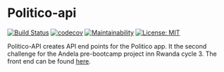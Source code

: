 # Politico-api

[![Build Status](https://travis-ci.com/avpaul/politico-api.svg?branch=develop)](https://travis-ci.com/avpaul/politico-api)
[![codecov](https://codecov.io/gh/avpaul/politico-api/branch/develop/graph/badge.svg)](https://codecov.io/gh/avpaul/politico-api)
[![Maintainability](https://api.codeclimate.com/v1/badges/7f1405edf9b964256eb1/maintainability)](https://codeclimate.com/github/avpaul/politico-api/maintainability)
[![License: MIT](https://img.shields.io/badge/License-MIT-blue.svg)](https://opensource.org/licenses/MIT)

Politico-API creates API end points for the Politico app. It the second challenge for the Andela pre-bootcamp project inn Rwanda cycle 3.
The front end can be found [here](http://avpaul.github.io/politico).
